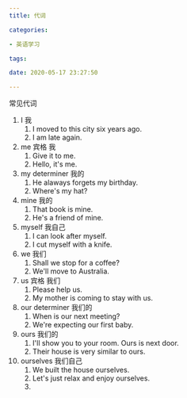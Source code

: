 ```yaml
---
title: 代词

categories: 

- 英语学习

tags: 

date: 2020-05-17 23:27:50

---
```


常见代词

<!-- more -->

1. I 我
   1. I moved to this city six years ago.
   2. I am late again.
2. me 宾格 我
   1. Give it to me.
   2. Hello, it's me.
3. my determiner  我的
   1. He alaways forgets my birthday.
   2. Where's my hat?
4. mine 我的
   1. That book is mine.
   2. He's a friend of mine.
5. myself 我自己
   1. I can look after myself.
   2. I cut myself with a knife.
6. we 我们
   1. Shall we stop for a coffee?
   2. We'll move to Australia.
7. us 宾格 我们
   1. Please help us.
   2. My mother is coming to stay with us.
8. our determiner 我们的
   1. When is our next meeting?
   2. We're expecting our first baby.
9. ours 我们的
   1. I'll show you to your room. Ours is next door.
   2. Their house is very similar to ours.
10. ourselves 我们自己
    1. We built the house ourselves.
    2. Let's just relax and enjoy ourselves.
    3. 
